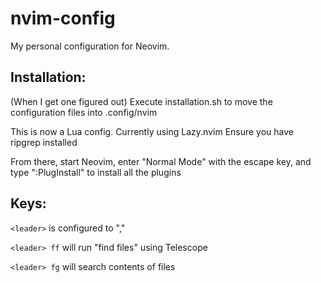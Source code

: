 # nvim-config
My personal configuration for Neovim.

## Installation:
(When I get one figured out) Execute installation.sh to move the configuration files into .config/nvim

This is now a Lua config. Currently using Lazy.nvim
Ensure you have ripgrep installed


From there, start Neovim, enter "Normal Mode" with the escape key, and type ":PlugInstall" to install all the plugins

## Keys:
```<leader>``` is configured to ","

```<leader> ff``` will run "find files" using Telescope

```<leader> fg``` will search contents of files

